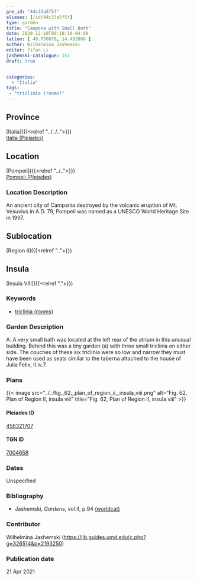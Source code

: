 ```yaml
---
gre_id: "44c33a5f5f"
aliases: [/id/44c33a5f5f]
type: garden
title: "Caupona with Small Bath"
date: 2020-12-10T00:10:10-04:00
latlon: [ 40.750870, 14.493866 ]
author: Wilhelmina Jashemski
editor: Yifan Li
jashemski-catalogue: 151
draft: true


categories:
  - "Italia"
tags:
 - "triclinia (rooms)"
---
```


## Province
[Italia]({{<relref "../../..">}}) \
[Italia (Pleiades)](https://pleiades.stoa.org/places/1052)

## Location
[Pompeii]({{<relref "../..">}}) \
[Pompeii (Pleiades)](https://pleiades.stoa.org/places/433032)


### Location Description
An ancient city of Campania destroyed by the volcanic eruption of Mt. Vesuvius in A.D. 79, Pompeii was named as a UNESCO World Heritage Site in 1997.

## Sublocation
[Region II]({{<relref "..">}})
## Insula
[Insula VIII]({{<relref ".">}})

### Keywords
 - [triclinia (rooms)](http://vocab.getty.edu/page/aat/300142552)

### Garden Description
A. A very small bath was located at the left rear of the atrium in this unusual building.  Behind this was a tiny garden (a) with three small triclinia on either side. The couches of these six triclinia were so low and narrow they must have been used as seats similar to the taberna attached to the house of Julia Felix, II.iv.7.

### Plans
{{< image src="../../fig._62,_plan_of_region_ii,_insula_viii.png" alt="Fig. 62, Plan of Region II, insula viii" title="Fig. 62, Plan of Region II, insula viii" >}}

#### Pleiades ID
[456321707](https://pleiades.stoa.org/places/456321707)

#### TGN ID
[7004658](http://vocab.getty.edu/page/tgn/7004658)

### Dates
Unspecified

### Bibliography
* Jashemski, *Gardens*, vol.II, p.94 [(worldcat)](http://www.worldcat.org/oclc/921816405)


### Contributor
Wilhelmina Jashemski (https://lib.guides.umd.edu/c.php?g=326514&p=2193250)

### Publication date

21 Apr 2021

